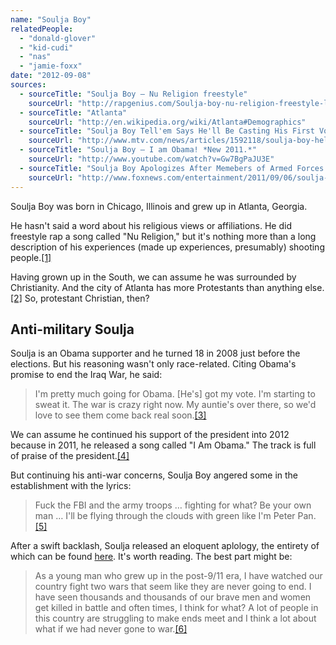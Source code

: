 ```yaml
---
name: "Soulja Boy"
relatedPeople:
  - "donald-glover"
  - "kid-cudi"
  - "nas"
  - "jamie-foxx"
date: "2012-09-08"
sources:
  - sourceTitle: "Soulja Boy – Nu Religion freestyle"
    sourceUrl: "http://rapgenius.com/Soulja-boy-nu-religion-freestyle-lyrics"
  - sourceTitle: "Atlanta"
    sourceUrl: "http://en.wikipedia.org/wiki/Atlanta#Demographics"
  - sourceTitle: "Soulja Boy Tell'em Says He'll Be Casting His First Vote For Obama, Talks Bow Wow Mixtape"
    sourceUrl: "http://www.mtv.com/news/articles/1592118/soulja-boy-hell-be-voting-obama.jhtml"
  - sourceTitle: "Soulja Boy – I am Obama! *New 2011.*"
    sourceUrl: "http://www.youtube.com/watch?v=Gw7BgPaJU3E"
  - sourceTitle: "Soulja Boy Apologizes After Memebers of Armed Forces Slam His Anti-Military Song"
    sourceUrl: "http://www.foxnews.com/entertainment/2011/09/06/soulja-boy-apologizes-after-members-armed-forces-slam-his-anti-military-song/#ixzz1XOWi2ZO3"
---
```


Soulja Boy was born in Chicago, Illinois and grew up in Atlanta, Georgia.

He hasn't said a word about his religious views or affiliations. He did freestyle rap a song called "Nu Religion," but it's nothing more than a long description of his experiences (made up experiences, presumably) shooting people.<a class="source-citation" href="#http://rapgenius.com/Soulja-boy-nu-religion-freestyle-lyrics" title="Soulja Boy – Nu Religion freestyle">[1]</a>

Having grown up in the South, we can assume he was surrounded by Christianity. And the city of Atlanta has more Protestants than anything else.<a class="source-citation" href="#http://en.wikipedia.org/wiki/Atlanta#Demographics" title="Atlanta">[2]</a> So, protestant Christian, then?


## Anti-military Soulja

Soulja is an Obama supporter and he turned 18 in 2008 just before the elections. But his reasoning wasn't only race-related. Citing Obama's promise to end the Iraq War, he said:

>I'm pretty much going for Obama. [He's] got my vote. I'm starting to sweat it. The war is crazy right now. My auntie's over there, so we'd love to see them come back real soon.<a class="source-citation" href="#http://www.mtv.com/news/articles/1592118/soulja-boy-hell-be-voting-obama.jhtml" title="Soulja Boy Tell&apos;em Says He&apos;ll Be Casting His First Vote For Obama, Talks Bow Wow Mixtape">[3]</a>

We can assume he continued his support of the president into 2012 because in 2011, he released a song called "I Am Obama." The track is full of praise of the president.<a class="source-citation" href="#http://www.youtube.com/watch?v=Gw7BgPaJU3E" title="Soulja Boy – I am Obama! *New 2011.*">[4]</a>

But continuing his anti-war concerns, Soulja Boy angered some in the establishment with the lyrics:

>Fuck the FBI and the army troops … fighting for what? Be your own man … I'll be flying through the clouds with green like I'm Peter Pan.<a class="source-citation" href="#http://www.foxnews.com/entertainment/2011/09/06/soulja-boy-apologizes-after-members-armed-forces-slam-his-anti-military-song/#ixzz1XOWi2ZO3" title="Soulja Boy Apologizes After Memebers of Armed Forces Slam His Anti-Military Song">[5]</a>

After a swift backlash, Soulja released an eloquent aplology, the entirety of which can be found [here](http://www.foxnews.com/entertainment/2011/09/06/soulja-boy-apologizes-after-members-armed-forces-slam-his-anti-military-song/#ixzz1XOWi2ZO3). It's worth reading. The best part might be:

>As a young man who grew up in the post-9/11 era, I have watched our country fight two wars that seem like they are never going to end. I have seen thousands and thousands of our brave men and women get killed in battle and often times, I think for what? A lot of people in this country are struggling to make ends meet and I think a lot about what if we had never gone to war.<a class="source-citation" href="#http://www.foxnews.com/entertainment/2011/09/06/soulja-boy-apologizes-after-members-armed-forces-slam-his-anti-military-song/#ixzz1XOWi2ZO3" title="Soulja Boy Apologizes After Memebers of Armed Forces Slam His Anti-Military Song">[6]</a>